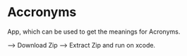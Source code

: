 # Accronyms
App, which can be used to get the meanings for Acronyms.


--> Download Zip
--> Extract Zip and run on xcode.
